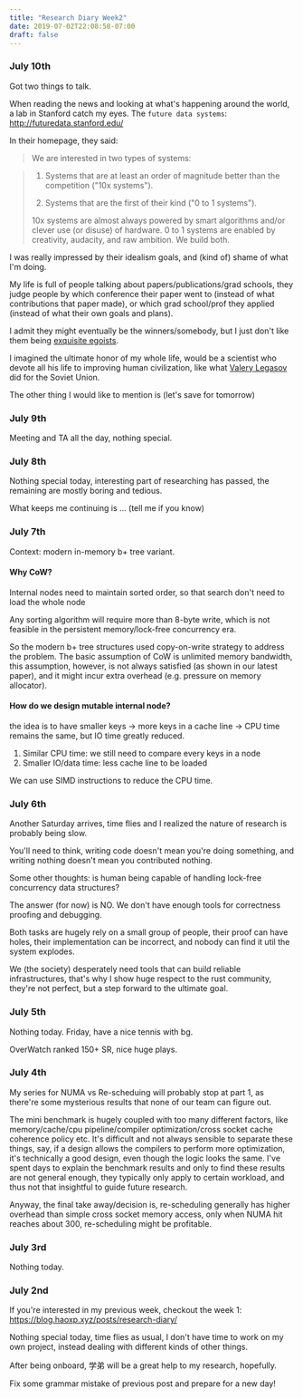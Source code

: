```yaml
---
title: "Research Diary Week2"
date: 2019-07-02T22:08:58-07:00
draft: false 
---
```


### July 10th
Got two things to talk.

When reading the news and looking at what's happening around the world, a lab in Stanford catch my eyes.
The `future data systems`: http://futuredata.stanford.edu/

In their homepage, they said:

>We are interested in two types of systems:

> 1. Systems that are at least an order of magnitude better than the competition ("10x systems").
> 
> 2. Systems that are the first of their kind ("0 to 1 systems").
> 
> 10x systems are almost always powered by smart algorithms and/or clever use (or disuse) of hardware. 0 to 1 systems are enabled by creativity, audacity, and raw ambition. We build both.

I was really impressed by their idealism goals, and (kind of) shame of what I'm doing.

My life is full of people talking about papers/publications/grad schools, they judge people by which conference their paper went to (instead of what contributions that paper made), or which grad school/prof they applied (instead of what their own goals and plans).

I admit they might eventually be the winners/somebody, but I just don't like them being [exquisite egoists](https://laitman.com/2013/08/exquisite-egoists/).

I imagined the ultimate honor of my whole life, would be a scientist who devote all his life to improving human civilization, like what [Valery Legasov](https://en.wikipedia.org/wiki/Valery_Legasov) did for the Soviet Union.   

The other thing I would like to mention is (let's save for tomorrow) 


### July 9th
Meeting and TA all the day, nothing special.

### July 8th

Nothing special today, interesting part of researching has passed, the remaining are mostly boring and tedious.

What keeps me continuing is ... (tell me if you know)



### July 7th

Context: modern in-memory b+ tree variant.

#### Why CoW?

Internal nodes need to maintain sorted order, so that search don't need to load the whole node

Any sorting algorithm will require more than 8-byte write, which is not feasible in the persistent memory/lock-free concurrency era.

So the modern b+ tree structures used copy-on-write strategy to address the problem.
The basic assumption of CoW is unlimited memory bandwidth, this assumption, however, is not always satisfied (as shown in our latest paper), and it might incur extra overhead (e.g. pressure on memory allocator).



#### How do we design mutable internal node?

the idea is to have smaller keys -> more keys in a cache line -> CPU time remains the same, but IO time greatly reduced.
1. Similar CPU time: we still need to compare every keys in a node
2. Smaller IO/data time: less cache line to be loaded 

We can use SIMD instructions to reduce the CPU time.


### July 6th

Another Saturday arrives, time flies and I realized the nature of research is probably being slow.

You'll need to think, writing code doesn't mean you're doing something, and writing nothing doesn't mean you contributed nothing.

Some other thoughts: is human being capable of handling lock-free concurrency data structures?

The answer (for now) is NO. We don't have enough tools for correctness proofing and debugging.

Both tasks are hugely rely on a small group of people, their proof can have holes, their implementation can be incorrect, and nobody can find it util the system explodes.

We (the society) desperately need tools that can build reliable infrastructures, that's why I show huge respect to the rust community, they're not perfect, but a step forward to the ultimate goal.  


### July 5th

Nothing today. Friday, have a nice tennis with bg.

OverWatch ranked 150+ SR, nice huge plays.

### July 4th

My series for NUMA vs Re-scheduing will probably stop at part 1, as there're some mysterious results that none of our team can figure out.

The mini benchmark is hugely coupled with too many different factors, like memory/cache/cpu pipeline/compiler optimization/cross socket cache coherence policy etc.
It's difficult and not always sensible to separate these things, say, if a design allows the compilers to perform more optimization, it's technically a good design, even though the logic looks the same.
I've spent days to explain the benchmark results and only to find these results are not general enough, they typically only apply to certain workload, and thus not that insightful to guide future research.  

Anyway, the final take away/decision is, re-scheduling generally has higher overhead than simple cross socket memory access, only when NUMA hit reaches about 300, re-scheduling might be profitable.



### July 3rd

Nothing today.


### July 2nd

If you're interested in my previous week, checkout the week 1: https://blog.haoxp.xyz/posts/research-diary/

Nothing special today, time flies as usual, I don't have time to work on my own project, instead dealing with different kinds of other things.

After being onboard, 学弟 will be a great help to my research, hopefully.

Fix some grammar mistake of previous post and prepare for a new day!



